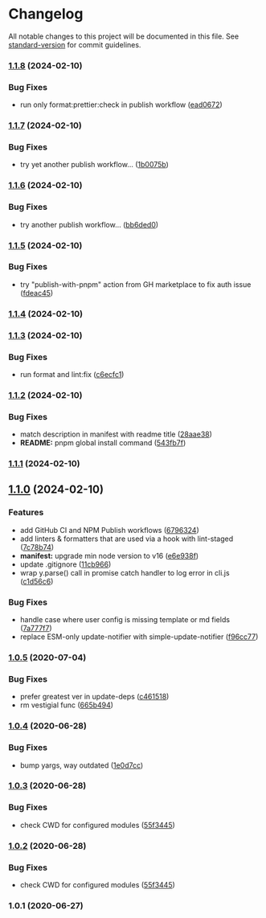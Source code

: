 # Changelog

All notable changes to this project will be documented in this file. See [standard-version](https://github.com/conventional-changelog/standard-version) for commit guidelines.

### [1.1.8](https://github.com/f3rno64/http-server-md/compare/v1.1.7...v1.1.8) (2024-02-10)


### Bug Fixes

* run only format:prettier:check in publish workflow ([ead0672](https://github.com/f3rno64/http-server-md/commit/ead0672e4f4e851cf9000ab30e1b82cc630fdd0a))

### [1.1.7](https://github.com/f3rno64/http-server-md/compare/v1.1.6...v1.1.7) (2024-02-10)


### Bug Fixes

* try yet another publish workflow... ([1b0075b](https://github.com/f3rno64/http-server-md/commit/1b0075b588c7bd6b0b82d4975e0029edd8c0c0cb))

### [1.1.6](https://github.com/f3rno64/http-server-md/compare/v1.1.5...v1.1.6) (2024-02-10)


### Bug Fixes

* try another publish workflow... ([bb6ded0](https://github.com/f3rno64/http-server-md/commit/bb6ded06457f68fa2d71a8859faff568c7fc93b5))

### [1.1.5](https://github.com/f3rno64/http-server-md/compare/v1.1.4...v1.1.5) (2024-02-10)


### Bug Fixes

* try "publish-with-pnpm" action from GH marketplace to fix auth issue ([fdeac45](https://github.com/f3rno64/http-server-md/commit/fdeac45c8822649fbfc773df254174fa0d327bb8))

### [1.1.4](https://github.com/f3rno64/http-server-md/compare/v1.1.3...v1.1.4) (2024-02-10)

### [1.1.3](https://github.com/f3rno64/http-server-md/compare/v1.1.2...v1.1.3) (2024-02-10)


### Bug Fixes

* run format and lint:fix ([c6ecfc1](https://github.com/f3rno64/http-server-md/commit/c6ecfc1b516bba2297e811f1b332a5005bbecbc5))

### [1.1.2](https://github.com/f3rno64/http-server-md/compare/v1.1.1...v1.1.2) (2024-02-10)


### Bug Fixes

* match description in manifest with readme title ([28aae38](https://github.com/f3rno64/http-server-md/commit/28aae38201a8796ea0b440c08dfc68592a2d2102))
* **README:** pnpm global install command ([543fb7f](https://github.com/f3rno64/http-server-md/commit/543fb7fd027ab9dc6846d190864175950edd3c91))

### [1.1.1](https://github.com/f3rno64/http-server-md/compare/v1.1.0...v1.1.1) (2024-02-10)

## [1.1.0](https://github.com/f3rno64/http-server-md/compare/v1.0.5...v1.1.0) (2024-02-10)


### Features

* add GitHub CI and NPM Publish workflows ([6796324](https://github.com/f3rno64/http-server-md/commit/679632458148047ae653bb9a7d471423604b0689))
* add linters & formatters that are used via a hook with lint-staged ([7c78b74](https://github.com/f3rno64/http-server-md/commit/7c78b74612d2e836262502cd5c93b4ab36e488a0))
* **manifest:** upgrade min node version to v16 ([e6e938f](https://github.com/f3rno64/http-server-md/commit/e6e938f0bd73133f60b81fd2549c3c2cc6ccd068))
* update .gitignore ([11cb966](https://github.com/f3rno64/http-server-md/commit/11cb966793e5eda0e45bd91d6e78ad8ef00f4390))
* wrap y.parse() call in promise catch handler to log error in cli.js ([c1d56c6](https://github.com/f3rno64/http-server-md/commit/c1d56c65a46c2e70cdfb280dc6e2120b9972f8fc))


### Bug Fixes

* handle case where user config is missing template or md fields ([7a777f7](https://github.com/f3rno64/http-server-md/commit/7a777f77970810df732cf7030dfdb50f77cbfcc0))
* replace ESM-only update-notifier with simple-update-notifier ([f96cc77](https://github.com/f3rno64/http-server-md/commit/f96cc772fc79186aa0f56012626a26b8a67c4ff7))

### [1.0.5](https://github.com/f3rno64/http-server-md/compare/v1.0.4...v1.0.5) (2020-07-04)


### Bug Fixes

* prefer greatest ver in update-deps ([c461518](https://github.com/f3rno64/http-server-md/commit/c461518511a6300b1fb1a3c2581d543149c6f7da))
* rm vestigial func ([665b494](https://github.com/f3rno64/http-server-md/commit/665b49471fdc2f454033640b0c69bd44bbb71d6c))

### [1.0.4](https://github.com/f3rno64/http-server-md/compare/v1.0.3...v1.0.4) (2020-06-28)


### Bug Fixes

* bump yargs, way outdated ([1e0d7cc](https://github.com/f3rno64/http-server-md/commit/1e0d7ccd9cdd68c71f3ecbbe4230f9c98570d8f9))

### [1.0.3](https://github.com/f3rno64/http-server-md/compare/v1.0.1...v1.0.3) (2020-06-28)


### Bug Fixes

* check CWD for configured modules ([55f3445](https://github.com/f3rno64/http-server-md/commit/55f3445da4eb0f21ca4e303e8412f9d4250f5729))

### [1.0.2](https://github.com/f3rno64/http-server-md/compare/v1.0.1...v1.0.2) (2020-06-28)


### Bug Fixes

* check CWD for configured modules ([55f3445](https://github.com/f3rno64/http-server-md/commit/55f3445da4eb0f21ca4e303e8412f9d4250f5729))

### 1.0.1 (2020-06-27)
